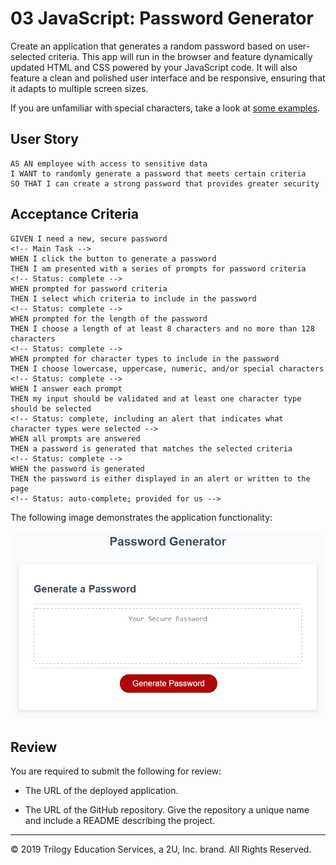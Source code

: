 # 03 JavaScript: Password Generator

Create an application that generates a random password based on user-selected criteria. This app will run in the browser and feature dynamically updated HTML and CSS powered by your JavaScript code. It will also feature a clean and polished user interface and be responsive, ensuring that it adapts to multiple screen sizes.

If you are unfamiliar with special characters, take a look at [some examples](https://www.owasp.org/index.php/Password_special_characters).

## User Story

```
AS AN employee with access to sensitive data
I WANT to randomly generate a password that meets certain criteria
SO THAT I can create a strong password that provides greater security
```

## Acceptance Criteria

```
GIVEN I need a new, secure password
<!-- Main Task -->
WHEN I click the button to generate a password
THEN I am presented with a series of prompts for password criteria
<!-- Status: complete -->
WHEN prompted for password criteria
THEN I select which criteria to include in the password
<!-- Status: complete -->
WHEN prompted for the length of the password
THEN I choose a length of at least 8 characters and no more than 128 characters
<!-- Status: complete -->
WHEN prompted for character types to include in the password
THEN I choose lowercase, uppercase, numeric, and/or special characters
<!-- Status: complete -->
WHEN I answer each prompt
THEN my input should be validated and at least one character type should be selected
<!-- Status: complete, including an alert that indicates what character types were selected -->
WHEN all prompts are answered
THEN a password is generated that matches the selected criteria
<!-- Status: complete -->
WHEN the password is generated
THEN the password is either displayed in an alert or written to the page
<!-- Status: auto-complete; provided for us -->
```

The following image demonstrates the application functionality:

![password generator demo](./Assets/03-javascript-homework-demo.png)

## Review

You are required to submit the following for review:

* The URL of the deployed application.

* The URL of the GitHub repository. Give the repository a unique name and include a README describing the project.

- - -
© 2019 Trilogy Education Services, a 2U, Inc. brand. All Rights Reserved.
